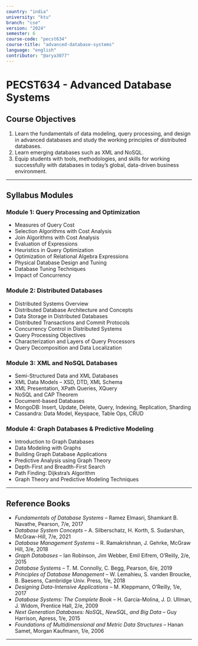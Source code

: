 ```yaml
---
country: "india"
university: "ktu"
branch: "cse"
version: "2024"
semester: 6
course-code: "pecst634"
course-title: "advanced-database-systems"
language: "english"
contributor: "@arya3077"
---
```


# PECST634 - Advanced Database Systems

## Course Objectives

1. Learn the fundamentals of data modeling, query processing, and design in advanced databases and study the working principles of distributed databases.  
2. Learn emerging databases such as XML and NoSQL.  
3. Equip students with tools, methodologies, and skills for working successfully with databases in today’s global, data-driven business environment.

---

## Syllabus Modules

### Module 1: Query Processing and Optimization

- Measures of Query Cost  
- Selection Algorithms with Cost Analysis  
- Join Algorithms with Cost Analysis  
- Evaluation of Expressions  
- Heuristics in Query Optimization  
- Optimization of Relational Algebra Expressions  
- Physical Database Design and Tuning  
- Database Tuning Techniques  
- Impact of Concurrency

### Module 2: Distributed Databases

- Distributed Systems Overview  
- Distributed Database Architecture and Concepts  
- Data Storage in Distributed Databases  
- Distributed Transactions and Commit Protocols  
- Concurrency Control in Distributed Systems  
- Query Processing Objectives  
- Characterization and Layers of Query Processors  
- Query Decomposition and Data Localization

### Module 3: XML and NoSQL Databases

- Semi-Structured Data and XML Databases  
- XML Data Models – XSD, DTD, XML Schema  
- XML Presentation, XPath Queries, XQuery  
- NoSQL and CAP Theorem  
- Document-based Databases  
- MongoDB: Insert, Update, Delete, Query, Indexing, Replication, Sharding  
- Cassandra: Data Model, Keyspace, Table Ops, CRUD

### Module 4: Graph Databases & Predictive Modeling

- Introduction to Graph Databases  
- Data Modeling with Graphs  
- Building Graph Database Applications  
- Predictive Analysis using Graph Theory  
- Depth-First and Breadth-First Search  
- Path Finding: Dijkstra’s Algorithm  
- Graph Theory and Predictive Modeling Techniques

---

## Reference Books

- *Fundamentals of Database Systems* – Ramez Elmasri, Shamkant B. Navathe, Pearson, 7/e, 2017  
- *Database System Concepts* – A. Silberschatz, H. Korth, S. Sudarshan, McGraw-Hill, 7/e, 2021  
- *Database Management Systems* – R. Ramakrishnan, J. Gehrke, McGraw Hill, 3/e, 2018  
- *Graph Databases* – Ian Robinson, Jim Webber, Emil Eifrem, O’Reilly, 2/e, 2015  
- *Database Systems* – T. M. Connolly, C. Begg, Pearson, 6/e, 2019
- *Principles of Database Management* – W. Lemahieu, S. vanden Broucke, B. Baesens, Cambridge Univ. Press, 1/e, 2018  
- *Designing Data-Intensive Applications* – M. Kleppmann, O’Reilly, 1/e, 2017  
- *Database Systems: The Complete Book* – H. Garcia-Molina, J. D. Ullman, J. Widom, Prentice Hall, 2/e, 2009  
- *Next Generation Databases: NoSQL, NewSQL, and Big Data* – Guy Harrison, Apress, 1/e, 2015  
- *Foundations of Multidimensional and Metric Data Structures* – Hanan Samet, Morgan Kaufmann, 1/e, 2006

---
